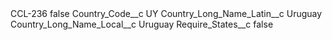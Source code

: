 <?xml version="1.0" encoding="UTF-8"?>
<CustomMetadata xmlns="http://soap.sforce.com/2006/04/metadata" xmlns:xsi="http://www.w3.org/2001/XMLSchema-instance" xmlns:xsd="http://www.w3.org/2001/XMLSchema">
    <label>CCL-236</label>
    <protected>false</protected>
    <values>
        <field>Country_Code__c</field>
        <value xsi:type="xsd:string">UY</value>
    </values>
    <values>
        <field>Country_Long_Name_Latin__c</field>
        <value xsi:type="xsd:string">Uruguay</value>
    </values>
    <values>
        <field>Country_Long_Name_Local__c</field>
        <value xsi:type="xsd:string">Uruguay</value>
    </values>
    <values>
        <field>Require_States__c</field>
        <value xsi:type="xsd:boolean">false</value>
    </values>
</CustomMetadata>
